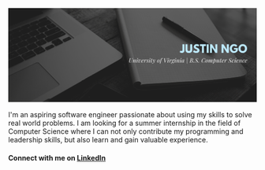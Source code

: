 <img src="https://raw.githubusercontent.com/jngo13/jngo13/master/gh-header.png" alt="my banner">

I'm an aspiring software engineer passionate about using my skills to solve real world problems. I am looking for a summer internship in the field of Computer Science where I can not only contribute my programming and leadership skills, but also learn and gain valuable experience.

#### Connect with me on <a href="https://www.linkedin.com/in/justin-ngo13/">LinkedIn</a>

<!--
**jngo13/jngo13** is a ✨ _special_ ✨ repository because its `README.md` (this file) appears on your GitHub profile.

Here are some ideas to get you started:

- 🔭 I’m currently working on ...
- 🌱 I’m currently learning ...
- 👯 I’m looking to collaborate on ...
- 🤔 I’m looking for help with ...
- 💬 Ask me about ...
- 📫 How to reach me: ...
- 😄 Pronouns: ...
- ⚡ Fun fact: ...
-->
